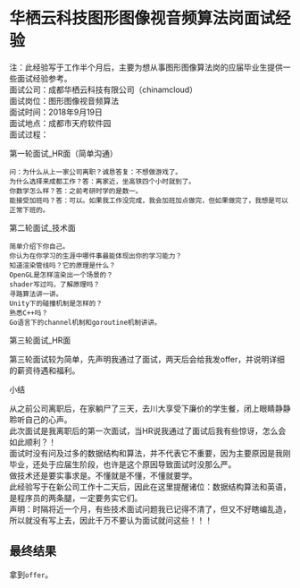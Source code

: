 # 华栖云科技图形图像视音频算法岗面试经验  

注：此经验写于工作半个月后，主要为想从事图形图像算法岗的应届毕业生提供一些面试经验参考。  
面试公司：成都华栖云科技有限公司（chinamcloud）  
面试岗位：图形图像视音频算法  
面试时间：2018年9月19日  
面试地点：成都市天府软件园  
面试过程：  

第一轮面试_HR面（简单沟通）  

    问：为什么从上一家公司离职？诚恳答复：不想做游戏了。  
    为什么选择来成都工作？答：离家近，坐高铁四个小时就到了。  
    你数学怎么样？答：之前考研时学的是数一。  
    能接受加班吗？答：可以。如果我工作没完成，我会加班加点做完，但如果做完了，我想是可以正常下班的。  

 
第二轮面试_技术面  

    简单介绍下你自己。  
    你认为在你学习的生涯中哪件事最能体现出你的学习能力？  
    知道渲染管线吗？它的原理是什么？  
    OpenGL是怎样渲染出一个场景的？  
    shader写过吗，了解原理吗？  
    寻路算法讲一讲。  
    Unity下的碰撞机制是怎样的？  
    熟悉C++吗？  
    Go语言下的channel机制和goroutine机制讲讲。  

 
第三轮面试_HR面  

第三轮面试较为简单，先声明我通过了面试，两天后会给我发offer，并说明详细的薪资待遇和福利。  

 
小结

从之前公司离职后，在家躺尸了三天，去川大享受下廉价的学生餐，闭上眼睛静静聆听自己的心声。  
此次面试是我离职后的第一次面试，当HR说我通过了面试后我有些惊讶，怎么会如此顺利？！  
面试时没有问及过多的数据结构和算法，并不代表它不重要，因为主要原因是我刚毕业，还处于应届生阶段，也许是这个原因导致面试时没那么严。  
做技术还是要实事求是。不懂就是不懂，不懂就要学。  
此经验写于在新公司工作十二天后，因此在这里提醒诸位：数据结构算法和英语，是程序员的两条腿，一定要务实它们。  
声明：时隔将近一个月，有些技术面试问题我已记得不清了，但又不好瞎编乱造，所以就没有写上去，因此千万不要认为面试就问这些！！！  

## 最终结果  

拿到`offer`。
